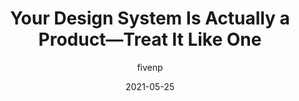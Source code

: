 ---
author: fivenp
date: 2021-05-25
permalink: false
publisher: uxdesigncc
tags:
  - design-systems
target_url: https://uxdesign.cc/your-design-system-is-actually-a-product-treat-it-like-one-82422507d5a2
title: Your Design System Is Actually a Product—Treat It Like One
---